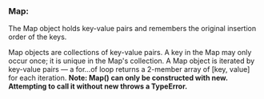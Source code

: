 ### Map:
The Map object holds key-value pairs and remembers the original insertion order of the keys. 

Map objects are collections of key-value pairs. A key in the Map may only occur once; it is unique in the Map's collection. A Map object is iterated by key-value pairs — a for...of loop returns a 2-member array of [key, value] for each iteration.
**Note: Map() can only be constructed with new. Attempting to call it without new throws a TypeError.**